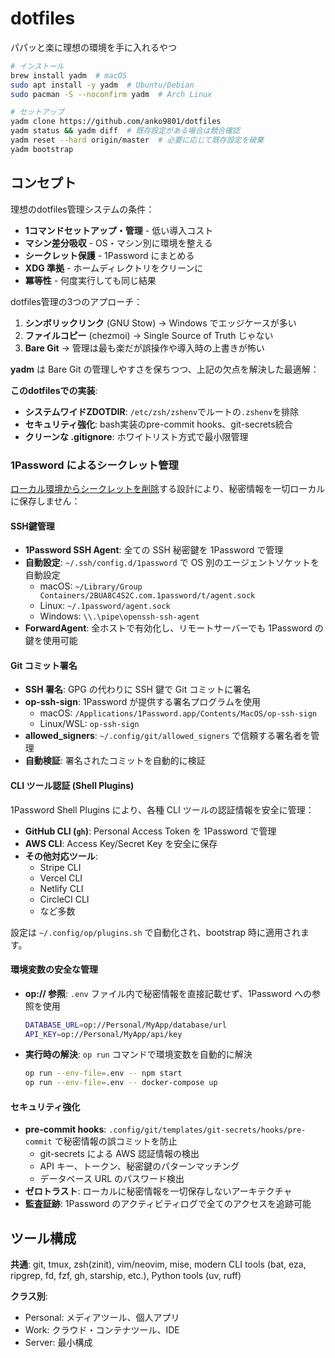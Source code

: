# dotfiles

パパッと楽に理想の環境を手に入れるやつ

```bash
# インストール
brew install yadm  # macOS
sudo apt install -y yadm  # Ubuntu/Debian  
sudo pacman -S --noconfirm yadm  # Arch Linux

# セットアップ
yadm clone https://github.com/anko9801/dotfiles
yadm status && yadm diff  # 既存設定がある場合は競合確認
yadm reset --hard origin/master  # 必要に応じて既存設定を破棄
yadm bootstrap
```

## コンセプト

理想のdotfiles管理システムの条件：
- **1コマンドセットアップ・管理** - 低い導入コスト
- **マシン差分吸収** - OS・マシン別に環境を整える
- **シークレット保護** - 1Password にまとめる
- **XDG 準拠** - ホームディレクトリをクリーンに
- **冪等性** - 何度実行しても同じ結果

dotfiles管理の3つのアプローチ：
1. **シンボリックリンク** (GNU Stow) → Windows でエッジケースが多い
2. **ファイルコピー** (chezmoi) → Single Source of Truth じゃない
3. **Bare Git** → 管理は最も楽だが誤操作や導入時の上書きが怖い

**yadm** は Bare Git の管理しやすさを保ちつつ、上記の欠点を解決した最適解：

**このdotfilesでの実装**:
- **システムワイドZDOTDIR**: `/etc/zsh/zshenv`でルートの`.zshenv`を排除
- **セキュリティ強化**: bash実装のpre-commit hooks、git-secrets統合
- **クリーンな .gitignore**: ホワイトリスト方式で最小限管理

### 1Password によるシークレット管理

[ローカル環境からシークレットを削除](https://efcl.info/2023/01/31/remove-secret-from-local/)する設計により、秘密情報を一切ローカルに保存しません：

#### SSH鍵管理
- **1Password SSH Agent**: 全ての SSH 秘密鍵を 1Password で管理
- **自動設定**: `~/.ssh/config.d/1password` で OS 別のエージェントソケットを自動設定
  - macOS: `~/Library/Group Containers/2BUA8C4S2C.com.1password/t/agent.sock`
  - Linux: `~/.1password/agent.sock`
  - Windows: `\\.\pipe\openssh-ssh-agent`
- **ForwardAgent**: 全ホストで有効化し、リモートサーバーでも 1Password の鍵を使用可能

#### Git コミット署名
- **SSH 署名**: GPG の代わりに SSH 鍵で Git コミットに署名
- **op-ssh-sign**: 1Password が提供する署名プログラムを使用
  - macOS: `/Applications/1Password.app/Contents/MacOS/op-ssh-sign`
  - Linux/WSL: `op-ssh-sign`
- **allowed_signers**: `~/.config/git/allowed_signers` で信頼する署名者を管理
- **自動検証**: 署名されたコミットを自動的に検証

#### CLI ツール認証 (Shell Plugins)
1Password Shell Plugins により、各種 CLI ツールの認証情報を安全に管理：
- **GitHub CLI (`gh`)**: Personal Access Token を 1Password で管理
- **AWS CLI**: Access Key/Secret Key を安全に保存
- **その他対応ツール**: 
  - Stripe CLI
  - Vercel CLI
  - Netlify CLI
  - CircleCI CLI
  - など多数

設定は `~/.config/op/plugins.sh` で自動化され、bootstrap 時に適用されます。

#### 環境変数の安全な管理
- **op:// 参照**: `.env` ファイル内で秘密情報を直接記載せず、1Password への参照を使用
  ```bash
  DATABASE_URL=op://Personal/MyApp/database/url
  API_KEY=op://Personal/MyApp/api/key
  ```
- **実行時の解決**: `op run` コマンドで環境変数を自動的に解決
  ```bash
  op run --env-file=.env -- npm start
  op run --env-file=.env -- docker-compose up
  ```

#### セキュリティ強化
- **pre-commit hooks**: `.config/git/templates/git-secrets/hooks/pre-commit` で秘密情報の誤コミットを防止
  - git-secrets による AWS 認証情報の検出
  - API キー、トークン、秘密鍵のパターンマッチング
  - データベース URL のパスワード検出
- **ゼロトラスト**: ローカルに秘密情報を一切保存しないアーキテクチャ
- **監査証跡**: 1Password のアクティビティログで全てのアクセスを追跡可能

## ツール構成

**共通**: git, tmux, zsh(zinit), vim/neovim, mise, modern CLI tools (bat, eza, ripgrep, fd, fzf, gh, starship, etc.), Python tools (uv, ruff)

**クラス別**:
- Personal: メディアツール、個人アプリ
- Work: クラウド・コンテナツール、IDE
- Server: 最小構成
